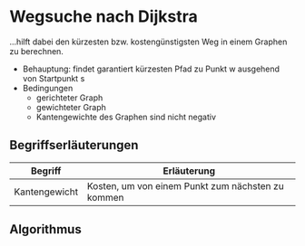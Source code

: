# Wegsuche nach Dijkstra

...hilft dabei den kürzesten bzw. kostengünstigsten Weg in einem Graphen zu berechnen.

- Behauptung: findet garantiert kürzesten Pfad zu Punkt w ausgehend von Startpunkt s
- Bedingungen
  - gerichteter Graph
  - gewichteter Graph
  - Kantengewichte des Graphen sind nicht negativ

## Begriffserläuterungen

| Begriff       | Erläuterung                                       |
|---------------|---------------------------------------------------|
| Kantengewicht | Kosten, um von einem Punkt zum nächsten zu kommen |

## Algorithmus
